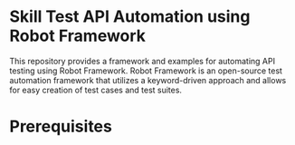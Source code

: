 # Skill Test API Automation using Robot Framework
This repository provides a framework and examples for automating API testing using Robot Framework. Robot Framework is an open-source test automation framework that utilizes a keyword-driven approach and allows for easy creation of test cases and test suites.

# Prerequisites
